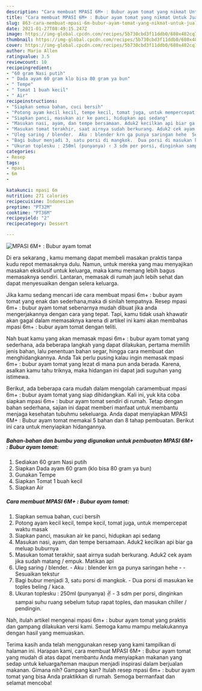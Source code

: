 ```yaml
---
description: "Cara membuat MPASI 6M+ : Bubur ayam tomat yang nikmat Untuk Jualan"
title: "Cara membuat MPASI 6M+ : Bubur ayam tomat yang nikmat Untuk Jualan"
slug: 863-cara-membuat-mpasi-6m-bubur-ayam-tomat-yang-nikmat-untuk-jualan
date: 2021-01-27T08:49:15.247Z
image: https://img-global.cpcdn.com/recipes/5b730cbd3f11ddb0/680x482cq70/mpasi-6m-bubur-ayam-tomat-foto-resep-utama.jpg
thumbnail: https://img-global.cpcdn.com/recipes/5b730cbd3f11ddb0/680x482cq70/mpasi-6m-bubur-ayam-tomat-foto-resep-utama.jpg
cover: https://img-global.cpcdn.com/recipes/5b730cbd3f11ddb0/680x482cq70/mpasi-6m-bubur-ayam-tomat-foto-resep-utama.jpg
author: Mario Allen
ratingvalue: 3.5
reviewcount: 10
recipeingredient:
- "60 gram Nasi putih"
- " Dada ayam 60 gram klo bisa 80 gram ya bun"
- " Tempe"
- " Tomat 1 buah kecil"
- " Air"
recipeinstructions:
- "Siapkan semua bahan, cuci bersih"
- "Potong ayam kecil kecil, tempe kecil, tomat juga, untuk mempercepat waktu masak"
- "Siapkan panci, masukan air ke panci, hidupkan api sedang"
- "Masukan nasi, ayam, dan tempe bersamaan. Aduk2 kecilkan api biar ga meluap buburnya"
- "Masukan tomat terakhir, saat airnya sudah berkurang. Aduk2 cek ayam jika sudah matang / empuk. Matikan api"
- "Uleg saring / blender.  Aku : blender krn ga punya saringan hehe  Sesuaikan tekstur"
- "Bagi bubur menjadi 3, satu porsi di mangkok.  Dua porsi di masukan ke toples beling / kaca."
- "Ukuran toplesku : 250ml (punyanya) ✌️ 3 sdm per porsi, dinginkan sampai suhu ruang sebelum tutup rapat toples, dan masukan chiller / pendingin."
categories:
- Resep
tags:
- mpasi
- 6m
- 

katakunci: mpasi 6m  
nutrition: 271 calories
recipecuisine: Indonesian
preptime: "PT32M"
cooktime: "PT36M"
recipeyield: "2"
recipecategory: Dessert

---
```



![MPASI 6M+ : Bubur ayam tomat](https://img-global.cpcdn.com/recipes/5b730cbd3f11ddb0/680x482cq70/mpasi-6m-bubur-ayam-tomat-foto-resep-utama.jpg)

Di era  sekarang , kamu memang dapat membeli masakan praktis tanpa kudu repot memasaknya dulu. Namun, untuk mereka yang mau menyajikan masakan eksklusif untuk keluarga, maka kamu memang lebih bagus memasaknya sendiri. Lantaran, memasak di rumah jauh lebih sehat dan dapat menyesuaikan dengan selera keluarga.

Jika kamu sedang mencari ide cara membuat mpasi 6m+ : bubur ayam tomat yang enak dan sederhana,maka di sinilah tempatnya. Resep mpasi 6m+ : bubur ayam tomat  sebenarnya mudah dibuat jika anda mengerjakannya dengan cara yang tepat. Tapi, kamu tidak usah khawatir akan gagal dalam memasaknya 
karena di artikel ini kami akan membahas mpasi 6m+ : bubur ayam tomat dengan teliti.  



Nah buat kamu yang akan memasak mpasi 6m+ : bubur ayam tomat yang sederhana, ada beberapa langkah yang dapat dilakukan, pertama memilih jenis bahan, lalu penentuan bahan segar, hingga cara membuat dan menghidangkannya. Anda Tak perlu pusing kalau ingin memasak mpasi 6m+ : bubur ayam tomat yang lezat di mana pun anda berada. Karena, asalkan kamu  tahu triknya, maka hidangan ini dapat jadi suguhan yang istimewa.

Berikut, ada beberapa cara mudah dalam mengolah caramembuat mpasi 6m+ : bubur ayam tomat yang siap dihidangkan. Kali ini, yuk kita coba siapkan mpasi 6m+ : bubur ayam tomat sendiri di rumah. Tetap dengan bahan sederhana, sajian ini dapat memberi manfaat untuk membantu menjaga kesehatan tubuhmu sekeluarga. Anda dapat menyiapkan MPASI 6M+ : Bubur ayam tomat memakai 5 bahan dan 8 tahap pembuatan. Berikut ini cara untuk menyiapkan hidangannya.

<!--inarticleads1-->

##### Bahan-bahan dan bumbu yang digunakan untuk pembuatan MPASI 6M+ : Bubur ayam tomat:

1. Sediakan 60 gram Nasi putih
1. Siapkan  Dada ayam 60 gram (klo bisa 80 gram ya bun)
1. Gunakan  Tempe
1. Siapkan  Tomat 1 buah kecil
1. Siapkan  Air




<!--inarticleads2-->

##### Cara membuat MPASI 6M+ : Bubur ayam tomat:

1. Siapkan semua bahan, cuci bersih
1. Potong ayam kecil kecil, tempe kecil, tomat juga, untuk mempercepat waktu masak
1. Siapkan panci, masukan air ke panci, hidupkan api sedang
1. Masukan nasi, ayam, dan tempe bersamaan. Aduk2 kecilkan api biar ga meluap buburnya
1. Masukan tomat terakhir, saat airnya sudah berkurang. Aduk2 cek ayam jika sudah matang / empuk. Matikan api
1. Uleg saring / blender.  - Aku : blender krn ga punya saringan hehe -  - Sesuaikan tekstur
1. Bagi bubur menjadi 3, satu porsi di mangkok.  - Dua porsi di masukan ke toples beling / kaca.
1. Ukuran toplesku : 250ml (punyanya) ✌️ - 3 sdm per porsi, dinginkan sampai suhu ruang sebelum tutup rapat toples, dan masukan chiller / pendingin.




Nah, itulah artikel mengenai  mpasi 6m+ : bubur ayam tomat  yang praktis dan gampang dilakukan versi kami. Semoga kamu mampu melakukannya dengan hasil yang memuaskan. 

Terima kasih anda telah menggunakan resep yang kami tampilkan di halaman ini. Harapan kami, cara membuat  MPASI 6M+ : Bubur ayam tomat yang mudah di atas dapat membantu Anda menyiapkan makanan yang sedap untuk keluarga/teman maupun menjadi inspirasi dalam berjualan makanan. Gimana nih? Gampang kan? Itulah resep mpasi 6m+ : bubur ayam tomat yang bisa Anda praktikkan di rumah. Semoga bermanfaat dan selamat mencoba!

